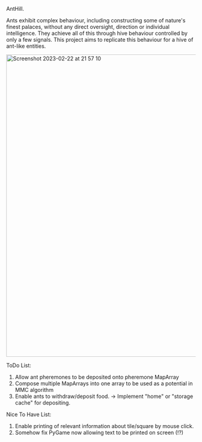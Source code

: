 AntHill.

Ants exhibit complex behaviour, including constructing some of nature's finest palaces, without any direct oversight, direction or individual intelligence. They achieve all of this through hive behaviour controlled by only a few signals. This project aims to replicate this behaviour for a hive of ant-like entities.

<img width="801" alt="Screenshot 2023-02-22 at 21 57 10" src="https://user-images.githubusercontent.com/103279917/220830987-4a56219d-e940-4810-adbf-f1d8f1ef7971.png">

ToDo List:
1. Allow ant pheremones to be deposited onto pheremone MapArray
2. Compose multiple MapArrays into one array to be used as a potential in MMC algorithm
3. Enable ants to withdraw/deposit food. -> Implement "home" or "storage cache" for depositing. 

Nice To Have List:
1. Enable printing of relevant information about tile/square by mouse click.
2. Somehow fix PyGame now allowing text to be printed on screen (!?)
